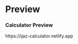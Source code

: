 <!DOCTYPE html>
<html lang="en">
<head>

</head>
<body>
    <h1>Preview</h1>
    <h3>Calculator Preview</h3>
    <p>https://ijaz-calculator.netlify.app</p>
</body>
</html>